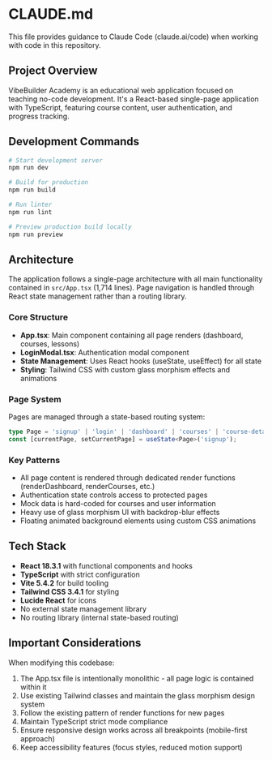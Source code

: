 # CLAUDE.md

This file provides guidance to Claude Code (claude.ai/code) when working with code in this repository.

## Project Overview

VibeBuilder Academy is an educational web application focused on teaching no-code development. It's a React-based single-page application with TypeScript, featuring course content, user authentication, and progress tracking.

## Development Commands

```bash
# Start development server
npm run dev

# Build for production
npm run build

# Run linter
npm run lint

# Preview production build locally
npm run preview
```

## Architecture

The application follows a single-page architecture with all main functionality contained in `src/App.tsx` (1,714 lines). Page navigation is handled through React state management rather than a routing library.

### Core Structure
- **App.tsx**: Main component containing all page renders (dashboard, courses, lessons)
- **LoginModal.tsx**: Authentication modal component
- **State Management**: Uses React hooks (useState, useEffect) for all state
- **Styling**: Tailwind CSS with custom glass morphism effects and animations

### Page System
Pages are managed through a state-based routing system:
```typescript
type Page = 'signup' | 'login' | 'dashboard' | 'courses' | 'course-detail' | 'lesson' | 'quiz' | 'profile';
const [currentPage, setCurrentPage] = useState<Page>('signup');
```

### Key Patterns
- All page content is rendered through dedicated render functions (renderDashboard, renderCourses, etc.)
- Authentication state controls access to protected pages
- Mock data is hard-coded for courses and user information
- Heavy use of glass morphism UI with backdrop-blur effects
- Floating animated background elements using custom CSS animations

## Tech Stack

- **React 18.3.1** with functional components and hooks
- **TypeScript** with strict configuration
- **Vite 5.4.2** for build tooling
- **Tailwind CSS 3.4.1** for styling
- **Lucide React** for icons
- No external state management library
- No routing library (internal state-based routing)

## Important Considerations

When modifying this codebase:
1. The App.tsx file is intentionally monolithic - all page logic is contained within it
2. Use existing Tailwind classes and maintain the glass morphism design system
3. Follow the existing pattern of render functions for new pages
4. Maintain TypeScript strict mode compliance
5. Ensure responsive design works across all breakpoints (mobile-first approach)
6. Keep accessibility features (focus styles, reduced motion support)